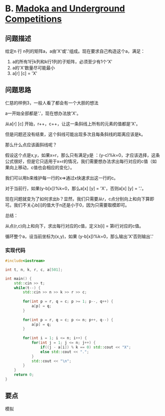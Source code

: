 # B. [Madoka and Underground Competitions](https://codeforces.com/problemset/problem/1717/B)

## 问题描述

给定n 行 n列的矩阵a，a由'X'或'.'组成。现在要求自己构造这个a，满足：

1. a的所有1行k列和k行1列的子矩阵，必须至少有1个'X'
2. a的'X'数量尽可能最小
3. a[r] [c] = 'X'



## 问题思路

仁慈的样例3，一般人看了都会有一个大胆的想法



a一开始全部都是'.'，现在想办法放'X'。

从a[r] [c] 开始，r++，c++，让这一条斜线上所有的元素的值都是'X'。

但是问题还没有结束，这个斜线可能出现多次且每条斜线的距离应该是k。



那么什么点应该画斜线呢？

假设这个点是x,y，如果x=r，那么只有满足y是 ：(y-c)%k=0，才应该选择，这条公式很好，但是它只适用于x=r的情况，我们需要想办法求出每行对应的c值（如果向上移动，c值也会相应的变化）。

我们可以用b来维护每一行的x=>通过x快速求出这一行的c。

对于当前行，如果(y-b[x])%k=0，那么a[x] [y] = 'X'，否则a[x] [y] = '.'。



现在问题就变为了如何求出b？显然，我们只需要从r，c点分别向上和向下算即可。我们不关心b[i]的值大于n还是小于0，因为只需要取模即可。



总结：

从点(r,c)向上和向下，求出每行对应的c值，定义b[i] = 第i行对应的c值。

循环整个a，设当前坐标为(x,y)，如果 (y-b[x])%k=0，那么输出'X'否则输出'.'





### 实现代码

```c++
#include<iostream>

int t, n, k, r, c, a[501];

int main() {
	std::cin >> t;
	while(t--) {
		std::cin >> n >> k >> r >> c;
		
		for(int p = r, q = c; p >= 1; p--, q++) {
			a[p] = q;
		}
		
		for(int p = r, q = c; p <= n; p++, q--) {
			a[p] = q;
		}
		
		for(int i = 1; i <= n; i++) {
			for(int j = 1; j <= n; j++) {
				if((j - a[i]) % k == 0) std::cout << "X";
				else std::cout << ".";
			}
			std::cout << "\n";
		}
	}
	return 0;
}
```



## 要点

模拟